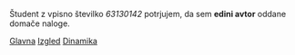 Študent z vpisno številko _63130142_ potrjujem, da sem __edini avtor__ oddane domače naloge.

[Glavna](https://rawgit.com/edolj/stroboskop/master/stroboskop.html)
[Izgled](https://rawgit.com/edolj/stroboskop/izgled/stroboskop.html)
[Dinamika](https://rawgit.com/edolj/stroboskop/dinamika/stroboskop.html) 